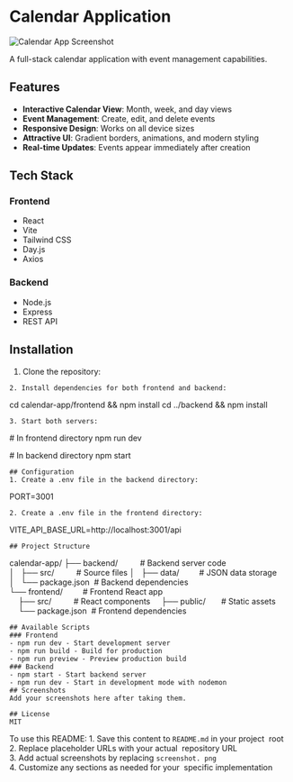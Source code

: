# Calendar Application

![Calendar App Screenshot](./screenshot.png)

A full-stack calendar application with event management capabilities.

## Features
- **Interactive Calendar View**: Month, week, and day views
- **Event Management**: Create, edit, and delete events
- **Responsive Design**: Works on all device sizes
- **Attractive UI**: Gradient borders, animations, and modern styling
- **Real-time Updates**: Events appear immediately after creation

## Tech Stack
### Frontend
- React
- Vite
- Tailwind CSS
- Day.js
- Axios

### Backend
- Node.js
- Express
- REST API

## Installation
1. Clone the repository:
```bash
2. Install dependencies for both frontend and backend:
```
cd calendar-app/frontend && npm install
cd ../backend && npm install
```
3. Start both servers:
```
# In frontend directory
npm run dev

# In backend directory
npm start
```
## Configuration
1. Create a .env file in the backend directory:
```
PORT=3001
```
2. Create a .env file in the frontend directory:
```
VITE_API_BASE_URL=http://localhost:3001/api
```
## Project Structure
```
calendar-app/
├── backend/          # Backend server code
│   ├── src/          # Source files
│   ├── data/         # JSON data storage
│   └── package.json  # Backend dependencies
└── frontend/         # Frontend React app
    ├── src/          # React components
    ├── public/       # Static assets
    └── package.json  # Frontend dependencies
```
## Available Scripts
### Frontend
- npm run dev - Start development server
- npm run build - Build for production
- npm run preview - Preview production build
### Backend
- npm start - Start backend server
- npm run dev - Start in development mode with nodemon
## Screenshots
Add your screenshots here after taking them.

## License
MIT

```

To use this README:
1. Save this content to `README.md` in your project 
root
2. Replace placeholder URLs with your actual 
repository URL
3. Add actual screenshots by replacing `screenshot.
png`
4. Customize any sections as needed for your 
specific implementation
```

